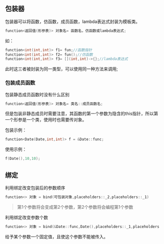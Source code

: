 ## 包装器
包装器可以将函数，仿函数，成员函数，lambda表达式封装为模板类。

```C++
function<返回值(形参表)> 对象名= 函数名，仿函数或lambda表达式;
```
如：
```C++
function<int(int,int)> f1= fun;//函数指针
function<int(int,int)> f2= fun();//仿函数
function<int(int,int)> f3= [](int,int)->{};//lambda表达式
```

此时这三者被封装为同一类型，可以使用同一种方法来调用;

### 包装成员函数

包装静态成员函数时没有什么区别

```C++
function<返回值(形参表)> 对象名= 类名::成员函数名;
```

但是包装非静态成员时需要注意，其函数的第一个参数为隐含的this指针，所以第一个形参是一个类，使用时也需要传对象。

包装示例：
```C++
function<Date(Date,int,int)> f = &Date::func;
```
使用示例：
```C++
f(Date(),10,10);
```

## 绑定
利用绑定改变包装后的参数顺序
```C++
function<> 对象 = bind(可包装对象,placeholders::_2,placeholders::_1)
```
> 第1个参数将会变成第2个参数，第2个参数将会编程第1个参数

利用绑定改变参数个数
```C++
function<> 对象 = bind(&Date::func,Date(),placeholders::_1,placeholders::_2);
```

给予某个参数一个固定值，且使这个参数不能被传入。